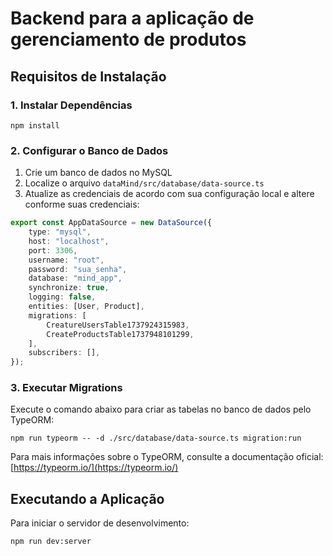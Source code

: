 # Backend para a aplicação de gerenciamento de produtos


## Requisitos de Instalação

### 1. Instalar Dependências

```
npm install
```

### 2. Configurar o Banco de Dados

1. Crie um banco de dados no MySQL
2. Localize o arquivo `dataMind/src/database/data-source.ts`
3. Atualize as credenciais de acordo com sua configuração local e altere conforme suas credenciais:
 
```typescript
export const AppDataSource = new DataSource({
    type: "mysql",
    host: "localhost",
    port: 3306,             
    username: "root",     
    password: "sua_senha",  
    database: "mind_app", 
    synchronize: true,
    logging: false,
    entities: [User, Product],
    migrations: [
        CreatureUsersTable1737924315983,
        CreateProductsTable1737948101299,
    ],
    subscribers: [],
});
```

### 3. Executar Migrations

Execute o comando abaixo para criar as tabelas no banco de dados pelo TypeORM:
```
npm run typeorm -- -d ./src/database/data-source.ts migration:run
```
Para mais informações sobre o TypeORM, consulte a documentação oficial:
[https://typeorm.io/](https://typeorm.io/)


## Executando a Aplicação

Para iniciar o servidor de desenvolvimento:

```
npm run dev:server
```
